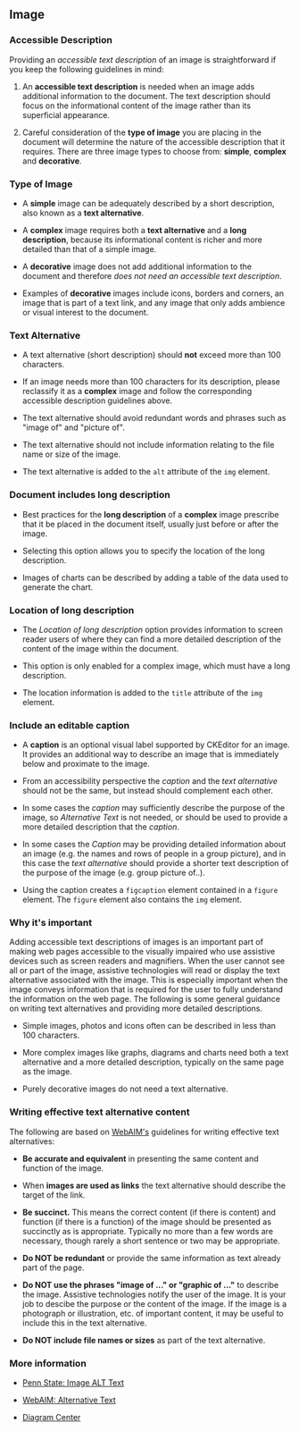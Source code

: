## Image

### Accessible Description

Providing an *accessible text description* of an image is straightforward if you keep the following guidelines in mind:

1. An **accessible text description** is needed when an image adds additional information to the document. The text description should focus on the informational content of the image rather than its superficial appearance.

1. Careful consideration of the **type of image** you are placing in the document will determine the nature of the accessible description that it requires. There are three image types to choose from: **simple**, **complex** and **decorative**.

### Type of Image

* A **simple** image can be adequately described by a short description, also known as a **text alternative**.

* A **complex** image requires both a **text alternative** and a **long description**, because its informational content is richer and more detailed than that of a simple image.

* A **decorative** image does not add additional information to the document and therefore *does not need an accessible text description*.

* Examples of **decorative** images include icons, borders and corners, an image that is part of a text link, and any image that only adds ambience or visual interest to the document.

### Text Alternative

* A text alternative (short description) should **not** exceed more than 100 characters.

* If an image needs more than 100 characters for its description, please reclassify it as a **complex** image and follow the corresponding accessible description guidelines above.

* The text alternative should avoid redundant words and phrases such as "image of" and "picture of".

* The text alternative should not include information relating to the file name or size of the image.

* The text alternative is added to the `alt` attribute of the `img` element.

### Document includes long description

* Best practices for the **long description** of a **complex** image prescribe that it be placed in the document itself, usually just before or after the image.

* Selecting this option allows you to specify the location of the long description.

* Images of charts can be described by adding a table of the data used to generate the chart.

### Location of long description

* The *Location of long description* option provides information to screen reader users of where they can find a more detailed description of the content of the image within the document.

* This option is only enabled for a complex image, which must have a long description.

* The location information is added to the `title` attribute of the `img` element.

### Include an editable caption

* A **caption** is an optional visual label supported by CKEditor for an image. It provides an additional way to describe an image that is immediately below and proximate to the image.

* From an accessibility perspective the *caption* and the *text alternative* should not be the same, but instead should complement each other.

* In some cases the *caption* may sufficiently describe the purpose of the image, so *Alternative Text* is not needed, or should be used to provide a more detailed description that the *caption*.

* In some cases the *Caption* may be providing detailed information about an image (e.g. the names and rows of people in a group picture), and in this case the *text alternative* should provide a shorter text description of the purpose of the image (e.g. group picture of..).

* Using the caption creates a `figcaption` element contained in a `figure` element.  The `figure` element also contains the `img` element.

### Why it's important

Adding accessible text descriptions of images is an important part of making web pages accessible to the visually impaired who use assistive devices such as screen readers and magnifiers. When the user cannot see all or part of the image, assistive technologies will read or display the text alternative associated with the image. This is especially important when the image conveys information that is required for the user to fully understand the information on the web page. The following is some general guidance on writing text alternatives and providing more detailed descriptions.

* Simple images, photos and icons often can be described in less than 100 characters.

* More complex images like graphs, diagrams and charts need both a text alternative and a more detailed description, typically on the same page as the image.

* Purely decorative images do not need a text alternative.

### Writing effective text alternative content

The following are based on <a href="https://webaim.org/">WebAIM's</a> guidelines for writing effective text alternatives:

* **Be accurate and equivalent** in presenting the same content and function of the image.

* When **images are used as links** the text alternative should describe the target of the link.

* **Be succinct.** This means the correct content (if there is content) and function (if there is a function) of the image should be presented as succinctly as is appropriate. Typically no more than a few words are necessary, though rarely a short sentence or two may be appropriate.

* **Do NOT be redundant** or provide the same information as text already part of the page.

* **Do NOT use the phrases "image of ..." or "graphic of ..."** to describe the image. Assistive technologies notify the user of the image.  It is your job to descibe the purpose or the content of the image.  If the image is a photograph or illustration, etc. of important content, it may be useful to include this in the text alternative.

* **Do NOT include file names or sizes** as part of the text alternative.

### More information

* <a href="http://accessibility.psu.edu/images/alttext/" target="_resource">Penn State: Image ALT Text</a>

* <a href="https://webaim.org/techniques/alttext/" target="_resource">WebAIM: Alternative Text</a>

* <a href="http://diagramcenter.org/" target="_resource">Diagram Center</a>
